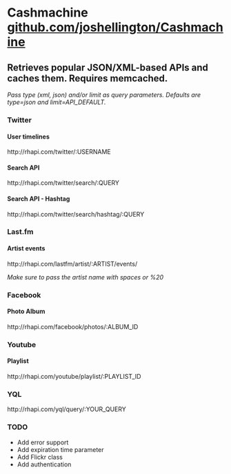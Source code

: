  <h1>Cashmachine <span><a href="https://github.com/joshellington/Cashmachine">github.com/joshellington/Cashmachine</a></span></h1> 

  <h2>Retrieves popular JSON/XML-based APIs and caches them. Requires memcached.</h2>

  <p class="border"><em>Pass type (xml, json) and/or limit as query parameters. Defaults are type=json and limit=API_DEFAULT.</em></p> 
   
  <h3>Twitter</h3> 
   
  <h4>User timelines</h4> 
   
  <p>http://rhapi.com/twitter/:USERNAME</p> 
   
  <h4>Search API</h4> 
   
  <p>http://rhapi.com/twitter/search/:QUERY</p> 
   
  <h4>Search API - Hashtag</h4> 
   
  <p>http://rhapi.com/twitter/search/hashtag/:QUERY</p> 
   
  <h3>Last.fm</h3> 
   
  <h4>Artist events</h4> 
   
  <p>http://rhapi.com/lastfm/artist/:ARTIST/events/</p> 
   
  <p><em>Make sure to pass the artist name with spaces or %20</em></p> 
   
  <h3>Facebook</h3> 
   
  <h4>Photo Album</h4> 
   
  <p>http://rhapi.com/facebook/photos/:ALBUM_ID</p> 
   
  <h3>Youtube</h3> 
   
  <h4>Playlist</h4> 
   
  <p>http://rhapi.com/youtube/playlist/:PLAYLIST_ID</p> 
   
  <h3>YQL</h3> 

  <p class="border">http://rhapi.com/yql/query/:YOUR_QUERY</p> 
   
  <h3>TODO</h3> 
   
  <ul> 
  <li>Add error support</li> 
  <li>Add expiration time parameter</li> 
  <li>Add Flickr class</li> 
  <li>Add authentication</li> 
  </ul>